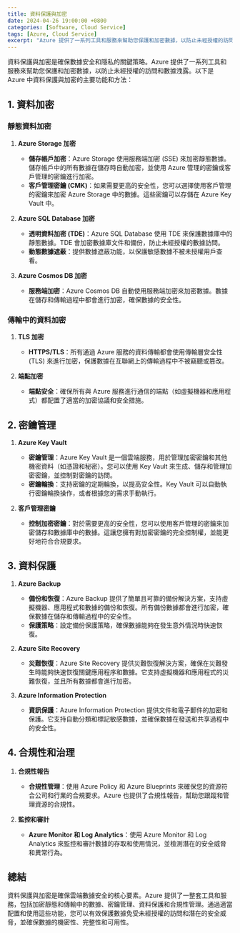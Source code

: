 ```yaml
---
title: 資料保護與加密
date: 2024-04-26 19:00:00 +0800
categories: [Software, Cloud Service]
tags: [Azure, Cloud Service] 
excerpt: "Azure 提供了一系列工具和服務來幫助您保護和加密數據，以防止未經授權的訪問和數據洩露。"
---
```


資料保護與加密是確保數據安全和隱私的關鍵策略。Azure 提供了一系列工具和服務來幫助您保護和加密數據，以防止未經授權的訪問和數據洩露。以下是 Azure 中資料保護與加密的主要功能和方法：

## **1. 資料加密**

### **靜態資料加密**

1. **Azure Storage 加密**
   - **儲存帳戶加密**：Azure Storage 使用服務端加密 (SSE) 來加密靜態數據。儲存帳戶中的所有數據在儲存時自動加密，並使用 Azure 管理的密鑰或客戶管理的密鑰進行加密。
   - **客戶管理密鑰 (CMK)**：如果需要更高的安全性，您可以選擇使用客戶管理的密鑰來加密 Azure Storage 中的數據。這些密鑰可以存儲在 Azure Key Vault 中。

2. **Azure SQL Database 加密**
   - **透明資料加密 (TDE)**：Azure SQL Database 使用 TDE 來保護數據庫中的靜態數據。TDE 會加密數據庫文件和備份，防止未經授權的數據訪問。
   - **動態數據遮蔽**：提供數據遮蔽功能，以保護敏感數據不被未授權用戶查看。

3. **Azure Cosmos DB 加密**
   - **服務端加密**：Azure Cosmos DB 自動使用服務端加密來加密數據。數據在儲存和傳輸過程中都會進行加密，確保數據的安全性。

### **傳輸中的資料加密**

1. **TLS 加密**
   - **HTTPS/TLS**：所有通過 Azure 服務的資料傳輸都會使用傳輸層安全性 (TLS) 來進行加密，保護數據在互聯網上的傳輸過程中不被竊聽或篡改。

2. **端點加密**
   - **端點安全**：確保所有與 Azure 服務進行通信的端點（如虛擬機器和應用程式）都配置了適當的加密協議和安全措施。

## **2. 密鑰管理**

1. **Azure Key Vault**
   - **密鑰管理**：Azure Key Vault 是一個雲端服務，用於管理加密密鑰和其他機密資料（如憑證和秘密）。您可以使用 Key Vault 來生成、儲存和管理加密密鑰，並控制對密鑰的訪問。
   - **密鑰輪換**：支持密鑰的定期輪換，以提高安全性。Key Vault 可以自動執行密鑰輪換操作，或者根據您的需求手動執行。

2. **客戶管理密鑰**
   - **控制加密密鑰**：對於需要更高的安全性，您可以使用客戶管理的密鑰來加密儲存和數據庫中的數據。這讓您擁有對加密密鑰的完全控制權，並能更好地符合合規要求。

## **3. 資料保護**

1. **Azure Backup**
   - **備份和恢復**：Azure Backup 提供了簡單且可靠的備份解決方案，支持虛擬機器、應用程式和數據的備份和恢復。所有備份數據都會進行加密，確保數據在儲存和傳輸過程中的安全性。
   - **保護策略**：設定備份保護策略，確保數據能夠在發生意外情況時快速恢復。

2. **Azure Site Recovery**
   - **災難恢復**：Azure Site Recovery 提供災難恢復解決方案，確保在災難發生時能夠快速恢復關鍵應用程序和數據。它支持虛擬機器和應用程式的災難恢復，並且所有數據都會進行加密。

3. **Azure Information Protection**
   - **資訊保護**：Azure Information Protection 提供文件和電子郵件的加密和保護。它支持自動分類和標記敏感數據，並確保數據在發送和共享過程中的安全性。

## **4. 合規性和治理**

1. **合規性報告**
   - **合規性管理**：使用 Azure Policy 和 Azure Blueprints 來確保您的資源符合公司和行業的合規要求。Azure 也提供了合規性報告，幫助您跟蹤和管理資源的合規性。

2. **監控和審計**
   - **Azure Monitor 和 Log Analytics**：使用 Azure Monitor 和 Log Analytics 來監控和審計數據的存取和使用情況，並檢測潛在的安全威脅和異常行為。

## **總結**

資料保護與加密是確保雲端數據安全的核心要素。Azure 提供了一整套工具和服務，包括加密靜態和傳輸中的數據、密鑰管理、資料保護和合規性管理。通過適當配置和使用這些功能，您可以有效保護數據免受未經授權的訪問和潛在的安全威脅，並確保數據的機密性、完整性和可用性。
